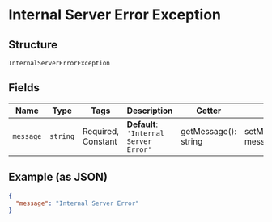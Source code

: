
# Internal Server Error Exception

## Structure

`InternalServerErrorException`

## Fields

| Name | Type | Tags | Description | Getter | Setter |
|  --- | --- | --- | --- | --- | --- |
| `message` | `string` | Required, Constant | **Default**: `'Internal Server Error'` | getMessage(): string | setMessage(string message): void |

## Example (as JSON)

```json
{
  "message": "Internal Server Error"
}
```

